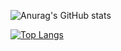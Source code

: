 ![Anurag's GitHub stats](https://github-readme-stats.vercel.app/api?username=ChristianSF&show_icons=true&theme=dracula)

[![Top Langs](https://github-readme-stats.vercel.app/api/top-langs/?username=ChristianSF&layout=compact&langs_count=5theme=dracula)](https://github.com/anuraghazra/github-readme-stats)
